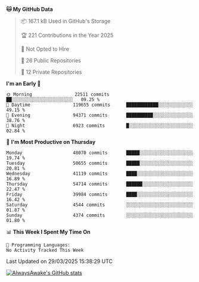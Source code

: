 <!--START_SECTION:waka-->
**🐱 My GitHub Data** 

> 📦 167.1 kB Used in GitHub's Storage 
 > 
> 🏆 221 Contributions in the Year 2025
 > 
> 🚫 Not Opted to Hire
 > 
> 📜 26 Public Repositories 
 > 
> 🔑 12 Private Repositories 
 > 
**I'm an Early 🐤** 

```text
🌞 Morning                22511 commits       ██░░░░░░░░░░░░░░░░░░░░░░░   09.25 % 
🌆 Daytime                119655 commits      ████████████░░░░░░░░░░░░░   49.15 % 
🌃 Evening                94371 commits       ██████████░░░░░░░░░░░░░░░   38.76 % 
🌙 Night                  6923 commits        █░░░░░░░░░░░░░░░░░░░░░░░░   02.84 % 
```
📅 **I'm Most Productive on Thursday** 

```text
Monday                   48070 commits       █████░░░░░░░░░░░░░░░░░░░░   19.74 % 
Tuesday                  50655 commits       █████░░░░░░░░░░░░░░░░░░░░   20.81 % 
Wednesday                41119 commits       ████░░░░░░░░░░░░░░░░░░░░░   16.89 % 
Thursday                 54714 commits       ██████░░░░░░░░░░░░░░░░░░░   22.47 % 
Friday                   39984 commits       ████░░░░░░░░░░░░░░░░░░░░░   16.42 % 
Saturday                 4544 commits        ░░░░░░░░░░░░░░░░░░░░░░░░░   01.87 % 
Sunday                   4374 commits        ░░░░░░░░░░░░░░░░░░░░░░░░░   01.80 % 
```


📊 **This Week I Spent My Time On** 

```text
💬 Programming Languages: 
No Activity Tracked This Week
```


 Last Updated on 29/03/2025 15:38:29 UTC
<!--END_SECTION:waka-->

[![AlwaysAwake's GitHub stats](https://github-readme-stats.vercel.app/api?username=AlwaysAwake&show_icons=true&theme=github_dark&count_private=true)](https://github.com/AlwaysAwake/AlwaysAwake)
